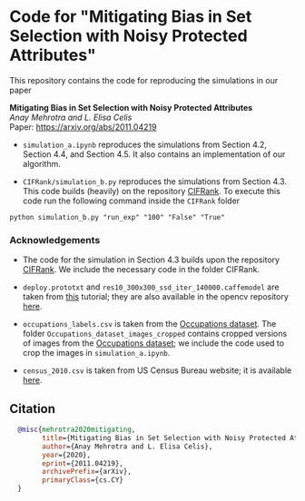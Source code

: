 # Code for "Mitigating Bias in Set Selection with Noisy Protected Attributes"
This repository contains the code for reproducing the simulations in our paper

**Mitigating Bias in Set Selection with Noisy Protected Attributes**<br>
*Anay Mehrotra and L. Elisa Celis*<br>
Paper: https://arxiv.org/abs/2011.04219


- `simulation_a.ipynb` reproduces the simulations from Section 4.2, Section 4.4, and Section 4.5. It also contains an implementation of our algorithm.


- `CIFRank/simulation_b.py` reproduces the simulations from Section 4.3. This code builds (heavily) on the repository [CIFRank](https://github.com/DataResponsibly/CIFRank). To execute this code run the following command inside the `CIFRank` folder
```
python simulation_b.py "run_exp" "100" "False" "True"
```


### Acknowledgements
- The code for the simulation in Section 4.3 builds upon the repository [CIFRank](https://github.com/DataResponsibly/CIFRank). We include the necessary code in the folder CIFRank.

- `deploy.prototxt` and `res10_300x300_ssd_iter_140000.caffemodel` are taken from [this](https://www.pyimagesearch.com/2018/02/26/face-detection-with-opencv-and-deep-learning/) tutorial; they are also available in the opencv repository [here](https://github.com/opencv/opencv_3rdparty/raw/dnn_samples_face_detector_20170830/res10_300x300_ssd_iter_140000.caffemodel).

- `occupations_labels.csv` is taken from the [Occupations dataset](http://bit.ly/2QVfM0K). The folder `Occupations_dataset_images_cropped` contains cropped versions of images from the [Occupations dataset](http://bit.ly/2QVfM0K); we include the code used to crop the images in `simulation_a.ipynb`.

- `census_2010.csv` is taken from US Census Bureau website; it is available [here](https://www.census.gov/topics/population/genealogy/data/2010_surnames.html).


## Citation
```bibtex
  @misc{mehrotra2020mitigating,
        title={Mitigating Bias in Set Selection with Noisy Protected Attributes},
        author={Anay Mehrotra and L. Elisa Celis},
        year={2020},
        eprint={2011.04219},
        archivePrefix={arXiv},
        primaryClass={cs.CY}
  }
```
